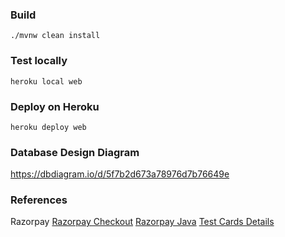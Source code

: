### Build
`./mvnw clean install`
### Test locally
`heroku local web`
### Deploy on Heroku
`heroku deploy web`

### Database Design Diagram
https://dbdiagram.io/d/5f7b2d673a78976d7b76649e

### References
Razorpay
[Razorpay Checkout](https://razorpay.com/docs/payment-gateway/web-integration/standard/#types-of-standard-checkout-integration)
[Razorpay Java](https://razorpay.com/docs/payment-gateway/server-integration/java/)
[Test Cards Details](https://razorpay.com/docs/payment-gateway/test-card-details/)
